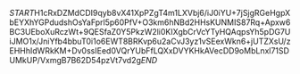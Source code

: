 $START$H1cRxDZMdCDI9qyb8vX41XpPZgT4m1LXVbj6/iJ0iYU+7jSjgRGeHgpXbEYXhYGPdudshOsYaFprl5p60PfV+O3km6hNBd2HHsKUNMIS87Rq+Apxw6BC3UEboXuRczWt+9QESfaZ0Y5PkzW2li0KIXgbCrVcYTyHQAqpsYh5pDG7UiJMO1x/JniYfb4bbuT0i1o6EWT8BRKvp6u2aCvJ3yz1vSEexWkn6+jUTZXsU/zEHHhIdWRkKM+Dv0ssIEed0VQrYUbFfLQXxDVYKHkAVecDD9oMbLnxl71SDUMkUP/VxmgB7B62D54pzVt7vd2g$END$